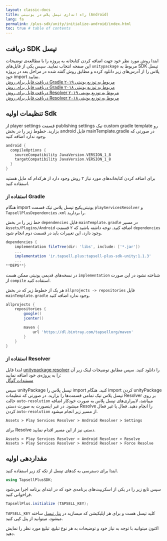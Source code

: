 ```yaml
---
layout: classic-docs
title: راه اندازی تپسل پلاس در یونیتی (Android)
lang: fa
permalink: /plus-sdk/unity/initialize-android/index.html
toc: true # table of contents
---
```



## دریافت SDK تپسل
ابتدا روش مورد نظر خود جهت اضافه کردن کتابخانه به پروژه را با مطالعه‌ی توضیحات این صفحه انتخاب نمایید. سپس یکی از فایل‌های `unitypackage` مربوط به SDK تپسل پلاس را از آدرس‌های زیر دانلود کرده و مطابق روش گفته شده در مراحل بعد در پروژه خود import نمایید.  
[دریافت فایل برای روش Gradle مربوط به توزیع یونیتی ۲۰۱۹](https://github.com/tapsellorg/TapsellPlusSDK-UnitySample2019/releases/download/v2.3/TapsellPlusUnity2019Gradle-v2.3.unitypackage)
\
[دریافت فایل برای روش Gradle مربوط به توزیع یونیتی ۲۰۱۸](https://github.com/tapsellorg/TapsellPlusSDK-UnitySample2018/releases/download/v2.3/TapsellPlusUnity2018Gradle-v2.3.unitypackage)
\
[دریافت فایل برای روش Resolver مربوط به توزیع یونیتی ۲۰۱۹](https://github.com/tapsellorg/TapsellPlusSDK-UnitySample2019/releases/download/v2.3/TapsellPlusUnity2019EDM-v2.3.unitypackage)
\
[دریافت فایل برای روش Resolver مربوط به توزیع یونیتی ۲۰۱۸](https://github.com/tapsellorg/TapsellPlusSDK-UnitySample2018/releases/download/v2.3/TapsellPlusUnity2018EDM-v2.3.unitypackage)


## تنظیمات اولیه Sdk
از player settings قسمت publishing settings تیک custom gradle template رو بزارید.
خطوط زیر را در بخش android فایل mainTemplate.gradle در صورتی که وجود ندارد اضافه کنید.

```gradle
android {
  compileOptions {
    sourceCompatibility JavaVersion.VERSION_1_8
    targetCompatibility JavaVersion.VERSION_1_8
  }
}
```

برای اضافه کردن کتابخانه‌های مورد نیاز ۲ روش وجود دارد از هرکدام که مایل هستید استفاده کنید.


### استفاده از Gradle

هنگام import یونیتی‌پکیج تپسل پلاس تیک قسمت `playServicesResolver` و `TapsellPlusDependencies.xml` را بردارید.

خط زیر را در بخش `dependencies` فایل `mainTemplate.gradle` در مسیر `Assets/Plugins/Android` اضافه کنید. توجه داشته باشید که ۲ قسمت `dependencies` وجود دارد، این تغییرات باید در قسمت دوم انجام شود.

```gradle
dependencies {
    implementation fileTree(dir: 'libs', include: ['*.jar'])
    ...
    implementation 'ir.tapsell.plus:tapsell-plus-sdk-unity:1.1.3'
    ...
**DEPS**}
```

در نسخه‌های قدیمی یونیتی ممکن هست `implementation` شناخته نشود در این صورت از `compile` استفاده کنید.  
  
هر یک از خطوط زیر که در بخش `allprojects -> repositories` فایل `mainTemplate.gradle` وجود ندارد اضافه کنید.

```gradle
allprojects {
    repositories {
        google()
        jcenter()

        maven {
            url 'https://dl.bintray.com/tapsellorg/maven'
        }
    }
}
```

### استفاده از Resolver
ابتدا فایل [unitypackage resolver](https://github.com/googlesamples/unity-jar-resolver/releases) را دانلود کنید. سپس مطابق توضیحات لینک زیر آن را به پروژه‌ی خود اضافه نمایید:
\
[مستندات گوگل](https://github.com/googlesamples/unity-jar-resolver#android-resolver-usage) 

سپس unityPackage تپسل پلاس را import کنید.
هنگام import کردن unityPackage تپسل پلاس تیک تمامی قسمت‌ها را بزارید.
در صورتی که تنظیمات Resolver بر روی حالت `auto-resolution` میباشد، لایبراری‌های تپسل پلاس به صورت خودکار اضافه میشود. در غیر اینصورت به صورت دستی Resolve را انجام دهید.
فعال یا غیر فعال کردن `auto-resolution` از مسیر زیر انجام میشود.

```console
Assets > Play Services Resolver > Android Resolver > Settings
```

برای Resolve دستی نیز از این مسیر اقدام نمایید.

```console
Assets > Play Services Resolver > Android Resolver > Resolve
Assets > Play Services Resolver > Android Resolver > Force Resolve
```

## مقداردهی اولیه
ابتدا برای دسترسی به کدهای تپسل از تکه کد زیر استفاده کنید.

```c#
using TapsellPlusSDK;
```

سپس تابع زیر را در یکی از اسکریپت‌های برنامه‌ی خود که در ابتدای برنامه اجرا می‌شود فراخوانی کنید.

```c#
TapsellPlus.initialize (TAPSELL_KEY);
```

`TAPSELL_KEY` کلید تپسل هست و برای هر اپلیکیشن که میسازید در [پنل تپسل](https://dashboard.tapsell.ir/) ساخته میشود، میتوانید از پنل کپی کنید.

اکنون میتوانید با توجه به نیاز خود و توضیحات به هر نوع تبلیغ، تبلیغ مورد نظر را نمایش دهید.
